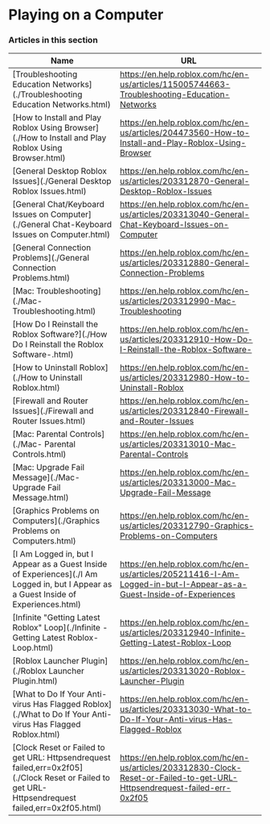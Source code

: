 # Playing on a Computer  
### Articles in this section
Name|URL
-|-
[Troubleshooting Education Networks](./Troubleshooting Education Networks.html) |https://en.help.roblox.com/hc/en-us/articles/115005744663-Troubleshooting-Education-Networks
[How to Install and Play Roblox Using Browser](./How to Install and Play Roblox Using Browser.html) |https://en.help.roblox.com/hc/en-us/articles/204473560-How-to-Install-and-Play-Roblox-Using-Browser
[General Desktop Roblox Issues](./General Desktop Roblox Issues.html) |https://en.help.roblox.com/hc/en-us/articles/203312870-General-Desktop-Roblox-Issues
[General Chat/Keyboard Issues on Computer](./General Chat-Keyboard Issues on Computer.html) |https://en.help.roblox.com/hc/en-us/articles/203313040-General-Chat-Keyboard-Issues-on-Computer
[General Connection Problems](./General Connection Problems.html) |https://en.help.roblox.com/hc/en-us/articles/203312880-General-Connection-Problems
[Mac: Troubleshooting](./Mac- Troubleshooting.html) |https://en.help.roblox.com/hc/en-us/articles/203312990-Mac-Troubleshooting
[How Do I Reinstall the Roblox Software?](./How Do I Reinstall the Roblox Software-.html) |https://en.help.roblox.com/hc/en-us/articles/203312910-How-Do-I-Reinstall-the-Roblox-Software-
[How to Uninstall Roblox](./How to Uninstall Roblox.html) |https://en.help.roblox.com/hc/en-us/articles/203312980-How-to-Uninstall-Roblox
[Firewall and Router Issues](./Firewall and Router Issues.html) |https://en.help.roblox.com/hc/en-us/articles/203312840-Firewall-and-Router-Issues
[Mac: Parental Controls](./Mac- Parental Controls.html) |https://en.help.roblox.com/hc/en-us/articles/203313010-Mac-Parental-Controls
[Mac: Upgrade Fail Message](./Mac- Upgrade Fail Message.html) |https://en.help.roblox.com/hc/en-us/articles/203313000-Mac-Upgrade-Fail-Message
[Graphics Problems on Computers](./Graphics Problems on Computers.html) |https://en.help.roblox.com/hc/en-us/articles/203312790-Graphics-Problems-on-Computers
[I Am Logged in, but I Appear as a Guest Inside of Experiences](./I Am Logged in, but I Appear as a Guest Inside of Experiences.html) |https://en.help.roblox.com/hc/en-us/articles/205211416-I-Am-Logged-in-but-I-Appear-as-a-Guest-Inside-of-Experiences
[Infinite "Getting Latest Roblox" Loop](./Infinite -Getting Latest Roblox- Loop.html) |https://en.help.roblox.com/hc/en-us/articles/203312940-Infinite-Getting-Latest-Roblox-Loop
[Roblox Launcher Plugin](./Roblox Launcher Plugin.html) |https://en.help.roblox.com/hc/en-us/articles/203313020-Roblox-Launcher-Plugin
[What to Do If Your Anti-virus Has Flagged Roblox](./What to Do If Your Anti-virus Has Flagged Roblox.html) |https://en.help.roblox.com/hc/en-us/articles/203313030-What-to-Do-If-Your-Anti-virus-Has-Flagged-Roblox
[Clock Reset or Failed to get URL: Httpsendrequest failed,err=0x2f05](./Clock Reset or Failed to get URL- Httpsendrequest failed,err=0x2f05.html) |https://en.help.roblox.com/hc/en-us/articles/203312830-Clock-Reset-or-Failed-to-get-URL-Httpsendrequest-failed-err-0x2f05